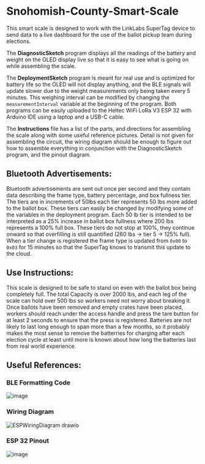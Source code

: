 # Snohomish-County-Smart-Scale

This smart scale is designed to work with the LinkLabs SuperTag device to send data to a live dashboard for the use of the ballot pickup team during elections.

The **DiagnosticSketch** program displays all the readings of the battery and weight on the OLED display live so that it is easy to see what is going on while assembling the scale.

The **DeploymentSketch** program is meant for real use and is optimized for battery life so the OLED will not display anything, and the BLE signals will update slower due to the weight measurements only being taken every 5 minutes. This weighing interval can be modified by changing the `measurementInterval` variable at the beginning of the program. Both programs can be easily uploaded to the Heltec WiFi LoRa V3 ESP 32 with Arduino IDE using a laptop and a USB-C cable.

The **Instructions** file has a list of the parts, and directions for assembling the scale along with some useful reference pictures. Detail is not given for assembling the circuit, the wiring diagram should be enough to figure out how to assemble everything in conjunction with the DiagnosticSketch program, and the pinout diagram.

## Bluetooth Advertisements:
Bluetooth advertisements are sent out once per second and they contain data describing the frame type, battery percentage, and box fullness tier. The tiers are in increments of 50lbs each tier represents 50 lbs more added to the ballot box. These tiers can easily be changed by modifying some of the variables in the deployment program. Each 50 lb tier is intended to be interpreted as a 25% increase in ballot box fullness where 200 lbs represents a 100% full box. These tiers do not stop at 100%, they continue onward so that overfilling is still quantified (260 lbs -> tier 5 -> 125% full). When a tier change is registered the frame type is updated from `0x00` to `0x03` for 15 minutes so that the SuperTag knows to transmit this update to the cloud.

## Use Instructions:
This scale is designed to be safe to stand on even with the ballot box being completely full. The total Capacity is over 2000 lbs, and each leg of the scale can hold over 500 lbs so workers need not worry about breaking it. Once ballots have been removed and empty crates have been placed, workers should reach under the access handle and press the tare button for at least 2 seconds to ensure that the press is registered. Batteries are not likely to last long enough to span more than a few months, so it probably makes the most sense to remove the batterries for charging after each election cycle at least until more is known about how long the batteries last from real world experience.

## Useful References:
### BLE Formatting Code
![image](https://github.com/user-attachments/assets/bb91fe19-602e-4df3-9fd9-19d203b8bf4d)

### Wiring Diagram
![ESPWiringDiagram drawio](https://github.com/user-attachments/assets/04eae714-8e6a-4291-a248-68f322fbde71)

### ESP 32 Pinout
![image](https://github.com/user-attachments/assets/7e8e35be-f785-4494-8da0-c64374c68a7d)



